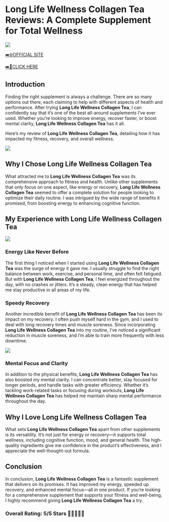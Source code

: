 # **Long Life Wellness Collagen Tea Reviews**: A Complete Supplement for Total Wellness

[![](https://static.vecteezy.com/system/resources/thumbnails/019/896/014/small/buy-now-gradient-button-with-cart-symbol-buy-now-illustration-png.png)](https://edetoop.top/lander/sugarpreland-1/longlifewell.html) 

[➡️🌐OFFICIAL SITE](https://edetoop.top/lander/sugarpreland-1/longlifewell.html) 

[➡️🔗CLICK HERE](https://edetoop.top/lander/sugarpreland-1/longlifewell.html) 


## Introduction

Finding the right supplement is always a challenge. There are so many options out there, each claiming to help with different aspects of health and performance. After trying **Long Life Wellness Collagen Tea**, I can confidently say that it’s one of the best all-around supplements I’ve ever used. Whether you’re looking to improve energy, recover faster, or boost mental clarity, **Long Life Wellness Collagen Tea** has it all.

Here’s my review of **Long Life Wellness Collagen Tea**, detailing how it has impacted my fitness, recovery, and overall wellness.

[![](https://wallpapers.com/images/hd/red-order-now-button-udg4jcj4arvn8b0n-2.png)](https://edetoop.top/lander/sugarpreland-1/longlifewell.html)  

## Why I Chose **Long Life Wellness Collagen Tea**

What attracted me to **Long Life Wellness Collagen Tea** was its comprehensive approach to fitness and health. Unlike other supplements that only focus on one aspect, like energy or recovery, **Long Life Wellness Collagen Tea** seemed to offer a complete solution for people looking to optimize their daily routine. I was intrigued by the wide range of benefits it promised, from boosting energy to enhancing cognitive function.

## My Experience with **Long Life Wellness Collagen Tea**

[![](https://static.vecteezy.com/system/resources/thumbnails/019/896/014/small/buy-now-gradient-button-with-cart-symbol-buy-now-illustration-png.png)](https://edetoop.top/lander/sugarpreland-1/longlifewell.html)

### Energy Like Never Before

The first thing I noticed when I started using **Long Life Wellness Collagen Tea** was the surge of energy it gave me. I usually struggle to find the right balance between work, exercise, and personal time, and often felt fatigued. But with **Long Life Wellness Collagen Tea**, I feel energized throughout the day, with no crashes or jitters. It’s a steady, clean energy that has helped me stay productive in all areas of my life.

### Speedy Recovery

Another incredible benefit of **Long Life Wellness Collagen Tea** has been its impact on my recovery. I often push myself hard in the gym, and I used to deal with long recovery times and muscle soreness. Since incorporating **Long Life Wellness Collagen Tea** into my routine, I’ve noticed a significant reduction in muscle soreness, and I’m able to train more frequently with less downtime.

[![](https://wallpapers.com/images/hd/red-order-now-button-udg4jcj4arvn8b0n-2.png)](https://edetoop.top/lander/sugarpreland-1/longlifewell.html)  

### Mental Focus and Clarity

In addition to the physical benefits, **Long Life Wellness Collagen Tea** has also boosted my mental clarity. I can concentrate better, stay focused for longer periods, and handle tasks with greater efficiency. Whether it’s tackling work-related tasks or focusing during workouts, **Long Life Wellness Collagen Tea** has helped me maintain sharp mental performance throughout the day.

## Why I Love **Long Life Wellness Collagen Tea**

What sets **Long Life Wellness Collagen Tea** apart from other supplements is its versatility. It’s not just for energy or recovery—it supports total wellness, including cognitive function, mood, and general health. The high-quality ingredients give me confidence in the product’s effectiveness, and I appreciate the well-thought-out formula.

## Conclusion

In conclusion, **Long Life Wellness Collagen Tea** is a fantastic supplement that delivers on its promises. It has improved my energy, speeded up recovery, and enhanced mental focus—all in one product. If you’re looking for a comprehensive supplement that supports your fitness and well-being, I highly recommend giving **Long Life Wellness Collagen Tea** a try.

### Overall Rating: 5/5 Stars 🌟🌟🌟🌟🌟
